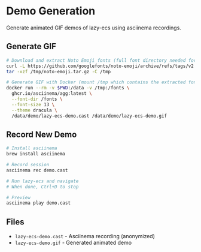 # Demo Generation

Generate animated GIF demos of lazy-ecs using asciinema recordings.

## Generate GIF

```bash
# Download and extract Noto Emoji fonts (full font directory needed for emoji support)
curl -L https://github.com/googlefonts/noto-emoji/archive/refs/tags/v2.047.tar.gz -o /tmp/noto-emoji.tar.gz
tar -xzf /tmp/noto-emoji.tar.gz -C /tmp

# Generate GIF with Docker (mount /tmp which contains the extracted fonts)
docker run --rm -v $PWD:/data -v /tmp:/fonts \
  ghcr.io/asciinema/agg:latest \
  --font-dir /fonts \
  --font-size 13 \
  --theme dracula \
  /data/demo/lazy-ecs-demo.cast /data/demo/lazy-ecs-demo.gif
```

## Record New Demo

```bash
# Install asciinema
brew install asciinema

# Record session
asciinema rec demo.cast

# Run lazy-ecs and navigate
# When done, Ctrl+D to stop

# Preview
asciinema play demo.cast
```

## Files

- `lazy-ecs-demo.cast` - Asciinema recording (anonymized)
- `lazy-ecs-demo.gif` - Generated animated demo
